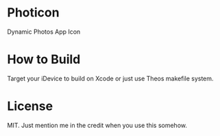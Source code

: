 # Photicon
Dynamic Photos App Icon

# How to Build

Target your iDevice to build on Xcode or just use Theos makefile system.

# License

MIT. Just mention me in the credit when you use this somehow.
